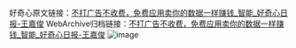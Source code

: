 好奇心原文链接：[不打广告不收费，免费应用卖你的数据一样赚钱_智能_好奇心日报-王嘉俊](https://www.qdaily.com/articles/9219.html)
WebArchive归档链接：[不打广告不收费，免费应用卖你的数据一样赚钱_智能_好奇心日报-王嘉俊](http://web.archive.org/web/20190623153902/https://www.qdaily.com/articles/9219.html)
![image](http://ww3.sinaimg.cn/large/007d5XDply1g3vev5q4w4j30u02m14qp)